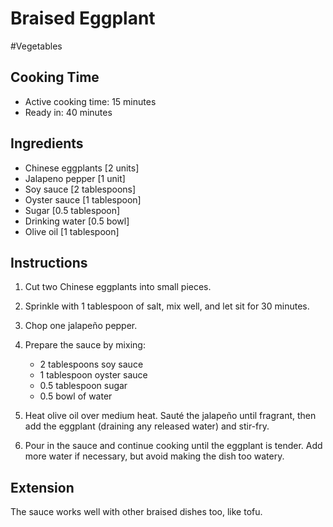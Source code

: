 # Braised Eggplant

#Vegetables

## Cooking Time

- Active cooking time: 15 minutes
- Ready in: 40 minutes

## Ingredients

- Chinese eggplants [2 units]
- Jalapeno pepper [1 unit]
- Soy sauce [2 tablespoons]
- Oyster sauce [1 tablespoon]
- Sugar [0.5 tablespoon]
- Drinking water [0.5 bowl]
- Olive oil [1 tablespoon]

## Instructions

1. Cut two Chinese eggplants into small pieces.

2. Sprinkle with 1 tablespoon of salt, mix well, and let sit for 30 minutes.

3.  Chop one jalapeño pepper.

4. Prepare the sauce by mixing:

    - 2 tablespoons soy sauce
    - 1 tablespoon oyster sauce
    - 0.5 tablespoon sugar
    - 0.5 bowl of water

5. Heat olive oil over medium heat. Sauté the jalapeño until fragrant, then add the eggplant (draining any released water) and stir-fry.

6. Pour in the sauce and continue cooking until the eggplant is tender. Add more water if necessary, but avoid making the dish too watery.

## Extension

The sauce works well with other braised dishes too, like tofu.
